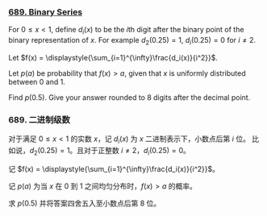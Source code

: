 ### [689. Binary Series](https://projecteuler.net/problem=689)

For $0 \le x \lt 1$, define $d_i(x)$ to be the $i$th digit after the binary point of the binary representation of $x$.
For example $d_2(0.25) = 1$, $d_i(0.25) = 0$ for $i \ne 2$.

Let $f(x) = \displaystyle{\sum_{i=1}^{\infty}\frac{d_i(x)}{i^2}}$.

Let $p(a)$ be probability that $f(x) \gt a$, given that $x$ is uniformly distributed between 0 and 1.

Find $p(0.5)$. Give your answer rounded to 8 digits after the decimal point.

### 689. 二进制级数

对于满足 $0 \le x \lt 1$ 的实数 $x$，记 $d_i(x)$ 为 $x$ 二进制表示下，小数点后第 $i$ 位。
比如说，$d_2(0.25) = 1$。且对于正整数 $i \ne 2$，$d_i(0.25) = 0$。

记 $f(x) = \displaystyle{\sum_{i=1}^{\infty}\frac{d_i(x)}{i^2}}$。

记 $p(a)$ 为当 $x$ 在 0 到 1 之间均匀分布时，$f(x) \gt a$ 的概率。

求 $p(0.5)$ 并将答案四舍五入至小数点后第 8 位。
